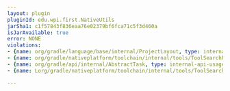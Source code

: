```yaml
---
layout: plugin
pluginId: edu.wpi.first.NativeUtils
jarSha1: c1f57843f836eaa76e02379bf6fca71c5f3d460a
isJarAvailable: true
error: NONE
violations:
- {name: org/gradle/language/base/internal/ProjectLayout, type: internal-api-usage}
- {name: org/gradle/nativeplatform/toolchain/internal/tools/ToolSearchPath, type: internal-api-usage}
- {name: org/gradle/api/internal/AbstractTask, type: internal-api-usage}
- {name: Lorg/gradle/nativeplatform/toolchain/internal/tools/ToolSearchPath;, type: internal-api-usage}

---
```

